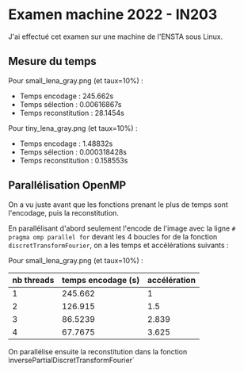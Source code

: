 # Examen machine 2022 - IN203

J'ai effectué cet examen sur une machine de l'ENSTA sous Linux.

## Mesure du temps

Pour small_lena_gray.png (et taux=10%) :
- Temps encodage : 245.662s
- Temps sélection : 0.00616867s
- Temps reconstitution : 28.1454s


Pour tiny_lena_gray.png (et taux=10%) :
- Temps encodage : 1.48832s
- Temps sélection : 0.000318428s
- Temps reconstitution : 0.158553s



## Parallélisation OpenMP

On a vu juste avant que les fonctions prenant le plus de temps sont l'encodage, puis la reconstitution.

En parallélisant d'abord seulement l'encode de l'image avec la ligne `# pragma omp parallel for` devant les 4 boucles for de la fonction `discretTransformFourier`, on a les temps et accélérations suivants :

Pour small_lena_gray.png (et taux=10%) :

nb threads   | temps encodage (s)   | accélération
-------------|----------------------|----------
1            | 245.662              | 1
2            | 126.915              | 1.5
3            | 86.5239              | 2.839
4            | 67.7675              | 3.625


On parallélise ensuite la reconstitution dans la fonction ìnversePartialDiscretTransformFourier`
